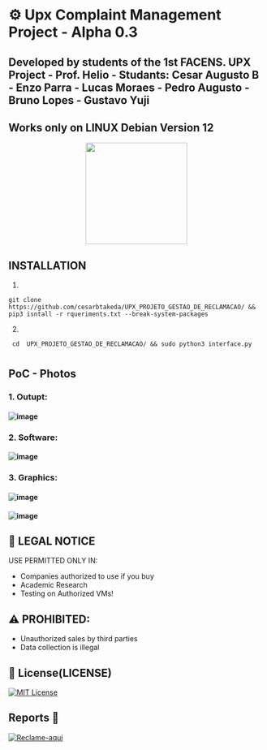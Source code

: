 # ⚙️ Upx Complaint Management Project - Alpha 0.3

## Developed by students of the 1st FACENS. UPX Project - Prof. Helio - Studants: Cesar Augusto B - Enzo Parra - Lucas Moraes - Pedro Augusto - Bruno Lopes - Gustavo Yuji
## Works only on LINUX Debian Version 12
<p align='center'>
<img src="" width=200 alt=""/></p>

##  INSTALLATION
1.
```
git clone https://github.com/cesarbtakeda/UPX_PROJETO_GESTAO_DE_RECLAMACAO/ && pip3 isntall -r rqueriments.txt --break-system-packages
```

2.

```
 cd  UPX_PROJETO_GESTAO_DE_RECLAMACAO/ && sudo python3 interface.py
```

# 

## PoC - Photos

### 1. Outupt:

#### ![image](https://github.com/user-attachments/assets/ea189624-d8a0-4e8d-bb40-4ccc586f14ae)

### 2. Software:

#### ![image](https://github.com/user-attachments/assets/bba3aac9-7f8c-4ddb-a55f-67756926b914)


### 3. Graphics:

#### ![image](https://github.com/user-attachments/assets/d7017104-1566-4d0d-be7d-8ec4f23c4d0e)

#### ![image](https://github.com/user-attachments/assets/ad01031a-94a6-4f15-83c7-a6b2a0e87a9e)




## 🔐 LEGAL NOTICE
USE PERMITTED ONLY IN:
- Companies authorized to use if you buy
- Academic Research
- Testing on Authorized VMs!
  
## ⚠️ PROHIBITED:
- Unauthorized sales by third parties
- Data collection is illegal


## 📜 License(LICENSE)
[![MIT License](https://img.shields.io/badge/License-MIT-red.svg)](https://github.com/cesarbtakeda/UPX_PROJETO_GESTAO_DE_RECLAMACAO/blob/main/LICENSE)


##  Reports 📱
[![Reclame-aqui](https://img.shields.io/badge/complain-_here-red)](https://github.com/cesarbtakeda/UPX_PROJETO_GESTAO_DE_RECLAMACAO/issues)  
